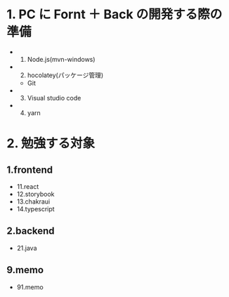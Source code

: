 # 1. PC に Fornt ＋ Back の開発する際の準備

- 1. Node.js(mvn-windows)
- 2. hocolatey(パッケージ管理)
  - Git
- 3. Visual studio code
- 4. yarn

# 2. 勉強する対象

## 1.frontend

- 11.react
- 12.storybook
- 13.chakraui
- 14.typescript

## 2.backend

- 21.java

## 9.memo

- 91.memo
